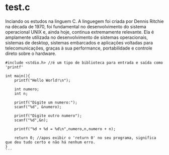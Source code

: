 # test.c
Inciando os estudos na linguem C. A linguegem foi criada por Dennis Ritchie na década de 1970, foi fundamental no desenvolvimento do sistema operacional UNIX e, ainda hoje, continua extremamente relevante. Ela é amplamente utilizada no desenvolvimento de sistemas operacionais, sistemas de desktop, sistemas embarcados e aplicações voltadas para telecomunicações, graças à sua performance, portabilidade e controle direto sobre o hardware.

```
#include <stdio.h> //é um tipo de biblioteca para entrada e saída como 'printf'

int main(){
    printf("Hello World!\n");

    int numero;
    int n;

    printf("Digite um numero:");
    scanf("%d", &numero);

    printf("Digite outro numero");
    scanf("%d",&n);

    printf("%d + %d = %d\n",numero,n,numero + n);

    return 0; //apos exibir o 'return 0' no seu programa, significa que deu tudo certo e não há nenhum erro.
}
´´´
